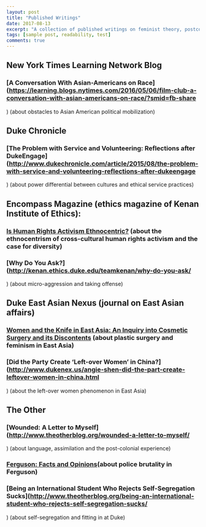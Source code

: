 ```yaml
---
layout: post
title: "Published Writings"
date: 2017-08-13
excerpt: "A collection of published writings on feminist theory, postcolonial theory, East Asian culture, and more"
tags: [sample post, readability, test]
comments: true
---
```


## New York Times Learning Network Blog
### [A Conversation With Asian-Americans on Race](https://learning.blogs.nytimes.com/2016/05/06/film-club-a-conversation-with-asian-americans-on-race/?smid=fb-share
) (about obstacles to Asian American political mobilization)


## Duke Chronicle 
### [The Problem with Service and Volunteering: Reflections after DukeEngage](http://www.dukechronicle.com/article/2015/08/the-problem-with-service-and-volunteering-reflections-after-dukeengage
) (about power differential between cultures and ethical service practices)


## Encompass Magazine (ethics magazine of Kenan Institute of Ethics):
### [Is Human Rights Activism Ethnocentric?](http://kenan.ethics.duke.edu/teamkenan/encompass/current-issue/is-human-rights-activism-ethnocentric/) (about the ethnocentrism of cross-cultural human rights activism and the case for diversity)


### [Why Do You Ask?](http://kenan.ethics.duke.edu/teamkenan/why-do-you-ask/
) (about micro-aggression and taking offense)


## Duke East Asian Nexus (journal on East Asian affairs)
### [Women and the Knife in East Asia: An Inquiry into Cosmetic Surgery and its Discontents](http://www.dukenex.us/angie-shen-women-and-the-knife-in-east-asia----an-inquiry-into-cosmetic-surgery-and-its-discontents.html) (about plastic surgery and feminism in East Asia)


### [Did the Party Create ‘Left-over Women’ in China?](http://www.dukenex.us/angie-shen-did-the-part-create-leftover-women-in-china.html
) (about the left-over women phenomenon in East Asia)


## The Other 
### [Wounded: A Letter to Myself](http://www.theotherblog.org/wounded-a-letter-to-myself/ 
) (about language, assimilation and the post-colonial experience)

### [Ferguson: Facts and Opinions](http://www.theotherblog.org/ferguson-facts-and-opinions/)(about police brutality in Ferguson)


### [Being an International Student Who Rejects Self-Segregation Sucks](http://www.theotherblog.org/being-an-international-student-who-rejects-self-segregation-sucks/
) (about self-segregation and fitting in at Duke)


